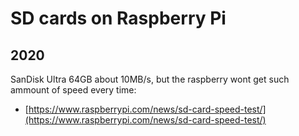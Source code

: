 # SD cards on Raspberry Pi

## 2020

SanDisk Ultra 64GB about 10MB/s, but the raspberry wont get such ammount of speed every time:

* [https://www.raspberrypi.com/news/sd-card-speed-test/](https://www.raspberrypi.com/news/sd-card-speed-test/)

